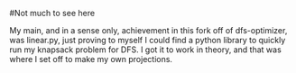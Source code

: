 #Not much to see here

My main, and in a sense only, achievement in this fork off of dfs-optimizer, was linear.py, just proving to myself I could find a python library to quickly run my knapsack problem for DFS.  I got it to work in theory, and that was where I set off to make my own projections.
